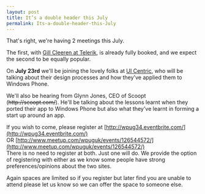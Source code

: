 ```yaml
---
layout: post
title: It’s a double header this July
permalink: Its-a-double-header-this-July
---
```


That's right, we're having 2 meetings this July.

The first, with [Gill Cleeren at Telerik](http://wpug.net/2013/06/25/a-special-meeting-at-telerik-in-july/), is already fully booked, and we expect the second to be equally popular.

On **July 23rd** we'll be joining the lovely folks at [UI Centric](http://www.uicentric.com/), who will be talking about their design processes and how they've applied them to Windows Phone.

We'll also be hearing from Glynn Jones, CEO of Scoopt (~~http&#58;&#47;&#47;scoopt.com/~~). He'll be talking about the lessons learnt when they ported their app to Windows Phone but also what they've learnt in forming a start up around an app.

If you wish to come, please register at [http://wpug34.eventbrite.com/](http://wpug34.eventbrite.com/) OR [http://www.meetup.com/wpuguk/events/126544572/](http://www.meetup.com/wpuguk/events/126544572/)  
There is no need to register at both. Just one will do. We provide the option of registering with either as we know some people have strong preferences/opinions about the two sites.

Again spaces are limited so if you register but later find you are unable to attend please let us know so we can offer the space to someone else.
